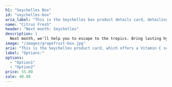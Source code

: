 ```yaml
---
h1: "Seychelles Box"
id: "seychelles-box"
aria_label: "This is the Seychelles box product details card, detailing the customizability of this product, and allowing you to add it to your cart"
name: "Citrus Fresh"
header: "Next month: Seychelles"
description: |
  Next month, we'll help you to escape to the tropics. Bring lasting hydration and new-found firmness to your skin with this Vitamin C care package, crafted in paradise.
image: "/images/grapefruit-box.jpg"
aria: "This is the Seychelles product card, which offers a Vitamin C solution for hydration and lasting brightness. Click on it for product details."
label: "Options:"
options:
  - "Option1"
  - "Option2"
price: 55.00
sale: 40.00
---
```

